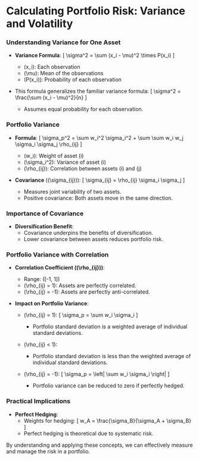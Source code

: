 # Calculating Portfolio Risk: Variance and Volatility

### Understanding Variance for One Asset
- **Variance Formula**:
  \[
  \sigma^2 = \sum (x_i - \mu)^2 \times P(x_i)
  \]
  - \(x_i\): Each observation
  - \(\mu\): Mean of the observations
  - \(P(x_i)\): Probability of each observation

- This formula generalizes the familiar variance formula:
  \[
  \sigma^2 = \frac{\sum (x_i - \mu)^2}{n}
  \]
  - Assumes equal probability for each observation.

### Portfolio Variance
- **Formula**:
  \[
  \sigma_p^2 = \sum w_i^2 \sigma_i^2 + \sum \sum w_i w_j \sigma_i \sigma_j \rho_{ij}
  \]
  - \(w_i\): Weight of asset \(i\)
  - \(\sigma_i^2\): Variance of asset \(i\)
  - \(\rho_{ij}\): Correlation between assets \(i\) and \(j\)

- **Covariance** (\(\sigma_{ij}\)):
  \[
  \sigma_{ij} = \rho_{ij} \sigma_i \sigma_j
  \]
  - Measures joint variability of two assets.
  - Positive covariance: Both assets move in the same direction.

### Importance of Covariance
- **Diversification Benefit**:
  - Covariance underpins the benefits of diversification.
  - Lower covariance between assets reduces portfolio risk.

### Portfolio Variance with Correlation
- **Correlation Coefficient (\(\rho_{ij}\))**:
  - Range: \([-1, 1]\)
  - \(\rho_{ij} = 1\): Assets are perfectly correlated.
  - \(\rho_{ij} = -1\): Assets are perfectly anti-correlated.

- **Impact on Portfolio Variance**:
  - \(\rho_{ij} = 1\):
    \[
    \sigma_p = \sum w_i \sigma_i
    \]
    - Portfolio standard deviation is a weighted average of individual standard deviations.
  
  - \(\rho_{ij} < 1\):
    - Portfolio standard deviation is less than the weighted average of individual standard deviations.
  
  - \(\rho_{ij} = -1\):
    \[
    \sigma_p = \left| \sum w_i \sigma_i \right|
    \]
    - Portfolio variance can be reduced to zero if perfectly hedged.

### Practical Implications
- **Perfect Hedging**:
  - Weights for hedging:
    \[
    w_A = \frac{\sigma_B}{\sigma_A + \sigma_B}
    \]
  - Perfect hedging is theoretical due to systematic risk.

By understanding and applying these concepts, we can effectively measure and manage the risk in a portfolio.